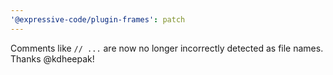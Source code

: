 ```yaml
---
'@expressive-code/plugin-frames': patch
---
```


Comments like `// ...` are now no longer incorrectly detected as file names. Thanks @kdheepak!
